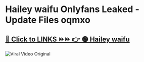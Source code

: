 
 # Hailey waifu Onlyfans Leaked - Update Files oqmxo

## <h2><a href="https://clipsfans.com/Hailey_waifu&ref=git">🔗 Click to LINKS ⏩⏩ 👉 🟢 Hailey waifu </a></h2>

<a href="https://clipsfans.com/Hailey_waifu&ref=git" rel="nofollow" data-target="animated-image.originalLink"><img src="https://i.ibb.co.com/xMMVF88/686577567.gif" alt="Viral Video Original" style="max-width: 100%; display: inline-block;" data-target="animated-image.originalImage"></a>

